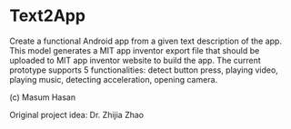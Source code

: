 # Text2App
Create a functional Android app from a given text description of the app. This model generates a MIT app inventor export file that should be uploaded to MIT app inventor website to build the app. The current prototype supports 5 functionalities: detect button press, playing video, playing music, detecting acceleration, opening camera. 

(c) Masum Hasan

Original project idea: Dr. Zhijia Zhao
